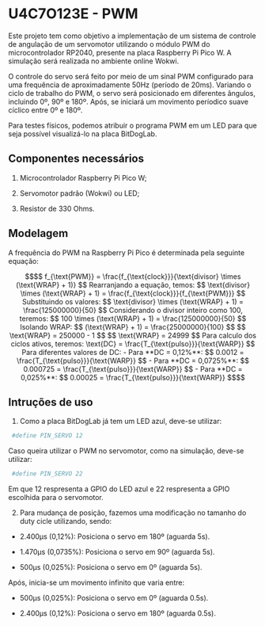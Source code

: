 # U4C7O123E - PWM

Este projeto tem como objetivo a implementação de um sistema de controle de angulação de um servomotor utilizando o módulo PWM do microcontrolador RP2040, presente na placa Raspberry Pi Pico W. A simulação será realizada no ambiente online Wokwi.

O controle do servo será feito por meio de um sinal PWM configurado para uma frequência de aproximadamente 50Hz (período de 20ms). Variando o ciclo de trabalho do PWM, o servo será posicionado em diferentes ângulos, incluindo 0º, 90º e 180º. Após, se iniciará um movimento períodico suave cíclico entre 0º e 180º.

Para testes físicos, podemos atribuir o programa PWM em um LED para que seja possível visualizá-lo na placa BitDogLab.

## Componentes necessários

1) Microcontrolador Raspberry Pi Pico W;

2) Servomotor padrão (Wokwi) ou LED;

4) Resistor de 330 Ohms.

## Modelagem

A frequência do PWM na Raspberry Pi Pico é determinada pela seguinte equação:
```math
$$
f_{\text{PWM}} = \frac{f_{\text{clock}}}{\text{divisor} \times (\text{WRAP} + 1)}
$$

Rearranjando a equação, temos:

$$
\text{divisor} \times (\text{WRAP} + 1) =  \frac{f_{\text{clock}}}{f_{\text{PWM}}}
$$

Substituindo os valores:

$$
\text{divisor} \times (\text{WRAP} + 1) =  \frac{125000000}{50}
$$

Considerando o divisor inteiro como 100, teremos:

$$
100 \times (\text{WRAP} + 1) = \frac{125000000}{50}
$$

Isolando WRAP:

$$
(\text{WRAP} + 1) = \frac{25000000}{100}
$$

$$
\text{WRAP} = 250000 - 1
$$

$$
\text{WRAP} = 24999
$$

Para calculo dos ciclos ativos, teremos:

\text{DC} = \frac{T_{\text{pulso}}}{\text{WARP}}
$$

Para diferentes valores de DC:

- Para **DC = 0,12%**:  
  $$
  0.0012 = \frac{T_{\text{pulso}}}{\text{WARP}}
  $$

- Para **DC = 0,0725%**:  
  $$
  0.000725 = \frac{T_{\text{pulso}}}{\text{WARP}}
  $$

- Para **DC = 0,025%**:  
  $$
  0.00025 = \frac{T_{\text{pulso}}}{\text{WARP}}
  $$
```

## Intruções de uso

1) Como a placa BitDogLab já tem um LED azul, deve-se utilizar:
```ruby
 #define PIN_SERVO 12
```
Caso queira utilizar o PWM no servomotor, como na simulação, deve-se utilizar:
```ruby
 #define PIN_SERVO 22
```
Em que 12 respresenta a GPIO do LED azul e 22 respresenta a GPIO escolhida para o servomotor.

2) Para mudança de posição, fazemos uma modificação no tamanho do duty cicle utilizando, sendo:

* 2.400µs (0,12%): Posiciona o servo em 180º (aguarda 5s).

* 1.470µs (0,0735%): Posiciona o servo em 90º (aguarda 5s).

* 500µs (0,025%): Posiciona o servo em 0º (aguarda 5s).

Após, inicia-se um movimento infinito que varia entre:

* 500µs (0,025%): Posiciona o servo em 0º (aguarda 0.5s).

* 2.400µs (0,12%): Posiciona o servo em 180º (aguarda 0.5s).